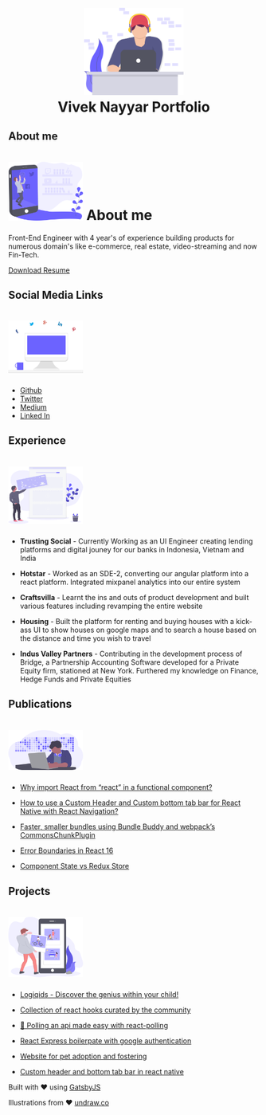 <h1 align="center">
  <br>
  <a href="https://viveknayyar.in">
    <img src="./src/assets/illustrations/personal.svg" alt="personal-website" width="200">
  </a>
  <br>
  Vivek Nayyar Portfolio
  <br>
</h1>

## About me

<h1>
<img src="./src/assets/illustrations/social.svg" alt="personal-website" width="150" />
<span>About me</span>
<br>

</h1>

<p>Front-End Engineer with 4 year's of experience building products for numerous domain's like e-commerce, real estate, video-streaming and now Fin-Tech.</p>
<a href="https://www.dropbox.com/s/cqthva2qulr8l94/VivekNayyarResume2018.pdf?dl=1">Download Resume</a>

## Social Media Links

<h1>
<img src="./src/assets/illustrations/social_media.svg" alt="personal-website" width="150">
</h1>

- <a href="https://www.github.com/vivek12345/">Github</a>
- <a href="https://www.twitter.com/VivekNayyar09/">Twitter</a>
- <a href="https://medium.com/@VivekNayyar/">Medium</a>
- <a href="https://www.linkedin.com/in/viveknayyar/">Linked In</a>

## Experience

<h1>
<img src="./src/assets/illustrations/experience.svg" alt="personal-website" width="150">
</h1>

- <b>Trusting Social</b> - Currently Working as an UI Engineer creating lending platforms and digital jouney for our banks in Indonesia, Vietnam and India

- <b>Hotstar</b> - Worked as an SDE-2, converting our angular platform into a react platform. Integrated mixpanel analytics into our entire system

- <b>Craftsvilla</b> - Learnt the ins and outs of product development and built various features including revamping the entire website

- <b>Housing</b> - Built the platform for renting and buying houses with a kick-ass UI to show houses on google maps and to search a house based on the distance and time you wish to travel

- <b>Indus Valley Partners</b> - Contributing in the development process of Bridge, a Partnership Accounting Software developed for a Private Equity firm, stationed at New York. Furthered my knowledge on Finance, Hedge Funds and Private Equities

## Publications

<h1>
<img src="./src/assets/illustrations/publications.svg" alt="personal-website" width="150">
</h1>

- <a href="https://hackernoon.com/why-import-react-from-react-in-a-functional-component-657aed821f7a">Why import React from “react” in a functional component?</a>

- <a href="https://hackernoon.com/how-to-use-a-custom-header-and-custom-bottom-tab-bar-for-react-native-with-react-navigation-969a5d3cabb1">How to use a Custom Header and Custom bottom tab bar for React Native with React Navigation?</a>

- <a href="https://medium.com/webpack/bundle-buddy-and-webpack-commons-chunk-101da29166bf">Faster, smaller bundles using Bundle Buddy and webpack’s CommonsChunkPlugin</a>

- <a href="https://hackernoon.com/error-boundaries-in-react-16-32fb8e185a3">Error Boundaries in React 16</a>

- <a href="https://medium.com/netscape/component-state-vs-redux-store-1eb0c929277">Component State vs Redux Store</a>

## Projects

<h1>
<img src="./src/assets/illustrations/projects.svg" alt="personal-website" width="150">
</h1>

- <a href="https://www.logiqids.com/">Logiqids - Discover the genius within your child!</a>

- <a href="http://hooks.guide/">Collection of react hooks curated by the community</a>

- <a href="https://github.com/vivek12345/react-polling">🔔 Polling an api made easy with react-polling</a>

- <a href="https://github.com/vivek12345/react-express-boilerplate">React Express boilerpate with google authentication</a>

- <a href="https://github.com/vivek12345/petsforlife">Website for pet adoption and fostering</a>

- <a href="https://github.com/vivek12345/custom-header-tabbar-react-native">Custom header and bottom tab bar in react native</a>

Built with ❤️ using <a href="https://www.gatsbyjs.org/" target="_blank">GatsbyJS</a>

Illustrations from ❤️ <a href="https://undraw.co/illustrations" target="_blank">undraw.co</a>
